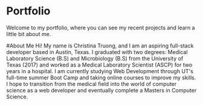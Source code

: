 # Portfolio
Welcome to my portfolio, where you can see my recent projects and learn a little bit about me. 

#About Me
Hi! My name is Christina Truong, and I am an aspiring full-stack developer based in Austin, Texas. I graduated with two degrees: Medical Laboratory Science (B.S) and Microbiology (B.S) from the University of Texas (2017) and worked as a Medical Laboratory Scientist (ASCP) for two years in a hospital. I am currently studying Web Development through UT's full-time summer Boot Camp and taking online courses to improve my skills. I hope to transition from the medical field into the world of computer science as a web developer and eventually complete a Masters in Computer Science. 


